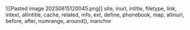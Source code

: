 ![[Pasted image 20250615120045.png]]
site, inurl, intitle, filetype, link, intext, allintitle, cache, related, info, ext, define, phonebook, map, allinurl, before, after, numrange, around(), inanchor